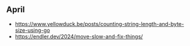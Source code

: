 ## April

- https://www.yellowduck.be/posts/counting-string-length-and-byte-size-using-go
- https://endler.dev/2024/move-slow-and-fix-things/